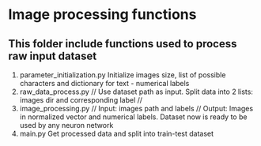 # Image processing functions
## This folder include functions used to process raw input dataset
1. parameter_initialization.py
Initialize images size, list of possible characters and dictionary for text - numerical labels
2. raw_data_process.py //
Use dataset path as input. Split data into 2 lists: images dir and corresponding label //
3. image_processing.py //
Input: images path and labels //
Output: Images in normalized vector and numerical labels. Dataset now is ready to be used by any neuron network
4. main.py
Get processed data and split into train-test dataset
